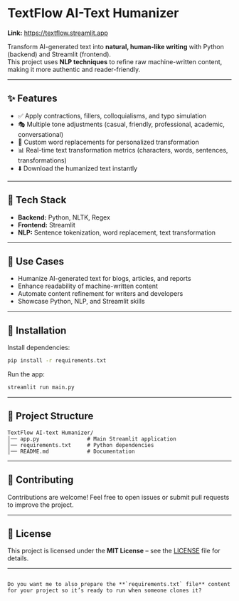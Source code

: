 # TextFlow AI-Text Humanizer  
**Link:** https://textflow.streamlit.app

Transform AI-generated text into **natural, human-like writing** with Python (backend) and Streamlit (frontend).  
This project uses **NLP techniques** to refine raw machine-written content, making it more authentic and reader-friendly.  

---

## ✨ Features  
- ✅ Apply contractions, fillers, colloquialisms, and typo simulation  
- 🎭 Multiple tone adjustments (casual, friendly, professional, academic, conversational)  
- 📝 Custom word replacements for personalized transformation  
- 📊 Real-time text transformation metrics (characters, words, sentences, transformations)  
- ⬇️ Download the humanized text instantly  

---

## 🔧 Tech Stack  
- **Backend:** Python, NLTK, Regex  
- **Frontend:** Streamlit  
- **NLP:** Sentence tokenization, word replacement, text transformation  

---

## 🎯 Use Cases  
- Humanize AI-generated text for blogs, articles, and reports  
- Enhance readability of machine-written content  
- Automate content refinement for writers and developers  
- Showcase Python, NLP, and Streamlit skills  

---

## 🚀 Installation  

Install dependencies:

```bash
pip install -r requirements.txt
```

Run the app:

```bash
streamlit run main.py
```

---

## 📂 Project Structure

```
TextFlow AI-text Humanizer/
│── app.py               # Main Streamlit application
│── requirements.txt     # Python dependencies
│── README.md            # Documentation
```

---

## 🤝 Contributing

Contributions are welcome! Feel free to open issues or submit pull requests to improve the project.

---

## 📜 License

This project is licensed under the **MIT License** – see the [LICENSE](LICENSE) file for details.

---

```

Do you want me to also prepare the **`requirements.txt` file** content for your project so it’s ready to run when someone clones it?
```
